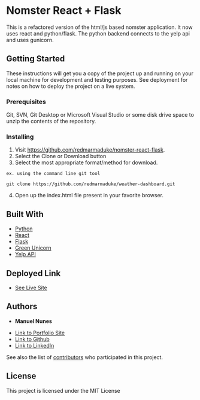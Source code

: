 # Nomster React + Flask

This is a refactored version of the html/js based nomster application.  It now
uses react and python/flask. The python backend connects to the yelp api and uses
gunicorn.

## Getting Started

These instructions will get you a copy of the project up and running on your local machine for development and testing purposes. See deployment for notes on how to deploy the project on a live system.

### Prerequisites

Git, SVN, Git Desktop or Microsoft Visual Studio or some disk drive
space to unzip the contents of the repository.

### Installing

1) Visit https://github.com/redmarmaduke/nomster-react-flask.
2) Select the Clone or Download button
3) Select the most appropriate format/method for download. 
```
ex. using the command line git tool

git clone https://github.com/redmarmaduke/weather-dashboard.git

```

4) Open up the index.html file present in your favorite browser.

## Built With

* [Python](https://www.python.org/)
* [React](https://reactjs.org/docs/)
* [Flask](https://pypi.org/project/Flask/)
* [Green Unicorn](https://gunicorn.org/)
* [Yelp API](https://pypi.org/project/yelpapi/)

## Deployed Link

* [See Live Site](https://lit-escarpment-89360.herokuapp.com/)

## Authors

* **Manuel Nunes** 

- [Link to Portfolio Site](https://portfoleieio.herokuapp.com/)
- [Link to Github](https://github.com/redmarmaduke/)
- [Link to LinkedIn](https://www.linkedin.com/in/manuel-nunes-272ba31b/)

See also the list of [contributors](https://redmarmaduke.github.io/weather-dashboard/CONTRIBUTING) who participated in this project.

## License

This project is licensed under the MIT License



